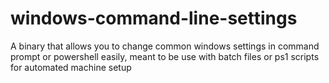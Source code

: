 # windows-command-line-settings
A binary that allows you to change common windows settings in command prompt or powershell easily, meant to be use with batch files or ps1 scripts for automated machine setup
